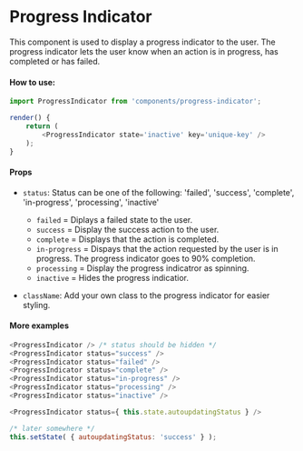 Progress Indicator
=========

This component is used to display a progress indicator to the user.
The progress indicator lets the user know when an action is in progress,
has completed or has failed.

#### How to use:

```js
import ProgressIndicator from 'components/progress-indicator';

render() {
    return (
		<ProgressIndicator state='inactive' key='unique-key' />
    );
}
```

#### Props

* `status`: Status can be one of the following: 'failed', 'success', 'complete', 'in-progress', 'processing', 'inactive'

  - `failed`      = Diplays a failed state to the user.
  - `success`     = Display the success action to the user.
  - `complete`    = Displays that the action is completed.
  - `in-progress` = Dispays that the action requested by the user is in progress. The progress indicator goes to 90% completion.
  - `processing`  = Display the progress indicatror as spinning.
  - `inactive`    = Hides the progress indicatior.

* `className`: Add your own class to the progress indicator for easier styling.


#### More examples
```js
<ProgressIndicator /> /* status should be hidden */
<ProgressIndicator status="success" />
<ProgressIndicator status="failed" />
<ProgressIndicator status="complete" />
<ProgressIndicator status="in-progress" />
<ProgressIndicator status="processing" />
<ProgressIndicator status="inactive" />

<ProgressIndicator status={ this.state.autoupdatingStatus } />

/* later somewhere */
this.setState( { autoupdatingStatus: 'success' } );
```
